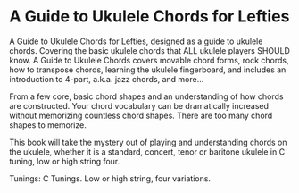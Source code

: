# A Guide to Ukulele Chords for Lefties

A Guide to Ukulele Chords for Lefties, designed as a guide to ukulele chords. Covering the basic ukulele chords that ALL ukulele players SHOULD know. A Guide to Ukulele Chords covers movable chord forms, rock chords, how to transpose chords, learning the ukulele fingerboard, and includes an introduction to 4-part, a.k.a. jazz chords, and more…

From a few core, basic chord shapes and an understanding of how chords are constructed. Your chord vocabulary can be dramatically increased without memorizing countless chord shapes. There are too many chord shapes to memorize.

This book will take the mystery out of playing and understanding chords on the ukulele, whether it is a standard, concert, tenor or baritone ukulele in C tuning, low or high string four.

Tunings: C Tunings. Low or high string, four variations.

